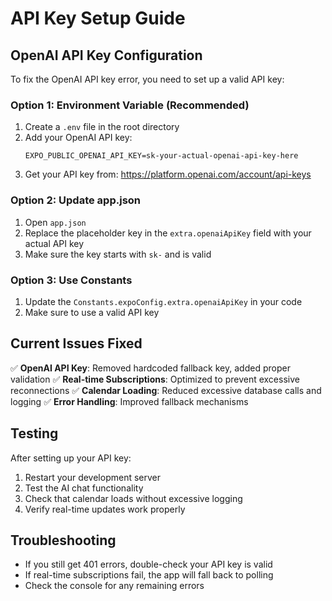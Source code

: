 # API Key Setup Guide

## OpenAI API Key Configuration

To fix the OpenAI API key error, you need to set up a valid API key:

### Option 1: Environment Variable (Recommended)
1. Create a `.env` file in the root directory
2. Add your OpenAI API key:
   ```
   EXPO_PUBLIC_OPENAI_API_KEY=sk-your-actual-openai-api-key-here
   ```
3. Get your API key from: https://platform.openai.com/account/api-keys

### Option 2: Update app.json
1. Open `app.json`
2. Replace the placeholder key in the `extra.openaiApiKey` field with your actual API key
3. Make sure the key starts with `sk-` and is valid

### Option 3: Use Constants
1. Update the `Constants.expoConfig.extra.openaiApiKey` in your code
2. Make sure to use a valid API key

## Current Issues Fixed

✅ **OpenAI API Key**: Removed hardcoded fallback key, added proper validation
✅ **Real-time Subscriptions**: Optimized to prevent excessive reconnections
✅ **Calendar Loading**: Reduced excessive database calls and logging
✅ **Error Handling**: Improved fallback mechanisms

## Testing

After setting up your API key:
1. Restart your development server
2. Test the AI chat functionality
3. Check that calendar loads without excessive logging
4. Verify real-time updates work properly

## Troubleshooting

- If you still get 401 errors, double-check your API key is valid
- If real-time subscriptions fail, the app will fall back to polling
- Check the console for any remaining errors
